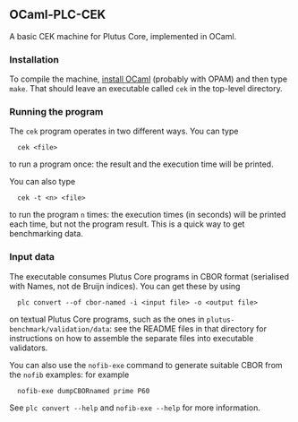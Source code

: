 ## OCaml-PLC-CEK

A basic CEK machine for Plutus Core, implemented in OCaml.

### Installation 
To compile the machine, [install OCaml](https://ocaml.org/docs/install.html) (probably
with OPAM) and then type `make`.  That should leave an executable called `cek`
in the top-level directory.


### Running the program

The `cek` program operates in two different ways.  You can type

```
  cek <file>
```
to run a program once: the result and the execution time will be printed.

You can also type
```
  cek -t <n> <file>
```

to run the program `n` times: the execution times (in seconds) will be printed
each time, but not the program result.  This is a quick way to get benchmarking
data.

### Input data
The executable consumes Plutus Core programs in CBOR format (serialised with
Names, not de Bruijn indices).  You can get these by using

```
  plc convert --of cbor-named -i <input file> -o <output file>
```

on textual Plutus Core programs, such as the ones in
`plutus-benchmark/validation/data`: see the README files in that directory for instructions
on how to assemble the separate files into executable validators.

You can also use the `nofib-exe` command to generate suitable CBOR from the `nofib` examples:
for example

```
  nofib-exe dumpCBORnamed prime P60
```

See `plc convert --help` and `nofib-exe --help` for more information.

